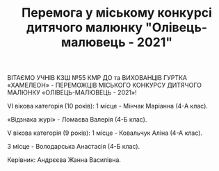 ﻿---
title: Перемога у міському конкурсі дитячого малюнку "Олівець-малювець - 2021"
---

ВІТАЄМО УЧНІВ КЗШ №55 КМР ДО та ВИХОВАНЦІВ ГУРТКА «ХАМЕЛЕОН» - ПЕРЕМОЖЦІВ МІСЬКОГО КОНКУРСУ ДИТЯЧОГО МАЛЮНКУ «ОЛІВЕЦЬ-МАЛЮВЕЦЬ - 2021»!

VІ вікова категорія (10 років): 1 місце - Мінчак Маріанна (4-А клас).

«Відзнака журі» - Ломаєва Валерія (4-Б клас).

V вікова категорія (9 років): 1 місце - Ковальчук Аліна (4-А клас).

3 місце - Володарська Анастасія (4-Б клас).

Керівник: Андрєєва Жанна Василівна.

<slideshow />
